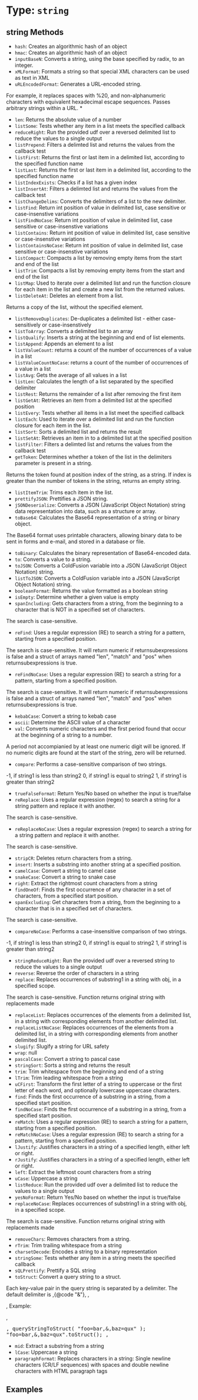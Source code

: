 # Type: `string`



## string Methods

* `hash`: Creates an algorithmic hash of an object
* `hmac`: Creates an algorithmic hash of an object
* `inputBaseN`: Converts a string, using the base specified by radix, to an integer.
* `xMLFormat`: Formats a string so that special XML characters can be used as text in XML
* `uRLEncodedFormat`: Generates a URL-encoded string.

For example, it replaces spaces with %20, and non-alphanumeric characters with equivalent hexadecimal escape
 sequences. Passes arbitrary strings within a URL. *
* `len`: Returns the absolute value of a number
* `listSome`: Tests whether any item in a list meets the specified callback
* `reduceRight`: Run the provided udf over a reversed delimited list to reduce the values to a single output
* `listPrepend`: Filters a delimted list and returns the values from the callback test
* `listFirst`: Returns the first or last item in a delimited list, according to the specified function name
* `listLast`: Returns the first or last item in a delimited list, according to the specified function name
* `listIndexExists`: Checks if a list has a given index
* `listInsertAt`: Filters a delimted list and returns the values from the callback test
* `listChangeDelims`: Converts the delimiters of a list to the new delimiter.
* `listFind`: Return int position of value in delimited list, case sensitive or case-insenstive variations
* `listFindNoCase`: Return int position of value in delimited list, case sensitive or case-insenstive variations
* `listContains`: Return int position of value in delimited list, case sensitive or case-insenstive variations
* `listContainsNoCase`: Return int position of value in delimited list, case sensitive or case-insenstive variations
* `listCompact`: Compacts a list by removing empty items from the start and end of the list
* `listTrim`: Compacts a list by removing empty items from the start and end of the list
* `listMap`: Used to iterate over a delimited list and run the function closure for each item in the list and create a new list from the returned values.
* `listDeleteAt`: Deletes an element from a list.

Returns a copy of the list, without the specified element.
* `listRemoveDuplicates`: De-duplicates a delimited list - either case-sensitively or case-insenstively
* `listToArray`: Converts a delimited list to an array
* `listQualify`: Inserts a string at the beginning and end of list elements.
* `listAppend`: Appends an element to a list
* `listValueCount`: returns a count of the number of occurrences of a value in a list
* `listValueCountNoCase`: returns a count of the number of occurrences of a value in a list
* `listAvg`: Gets the average of all values in a list
* `listLen`: Calculates the length of a list separated by the specified delimiter
* `listRest`: Returns the remainder of a list after removing the first item
* `listGetAt`: Retrieves an item from a delimited list at the specified position
* `listEvery`: Tests whether all items in a list meet the specified callback
* `listEach`: Used to iterate over a delimited list and run the function closure for each item in the list.
* `listSort`: Sorts a delimited list and returns the result
* `listSetAt`: Retrieves an item in to a delimited list at the specified position
* `listFilter`: Filters a delimted list and returns the values from the callback test
* `getToken`: Determines whether a token of the list in the delimiters parameter is present in a string.

Returns the token found at position index of the string, as a string.
 If index is greater than the number of tokens in the string, returns an empty string.
* `listItemTrim`: Trims each item in the list.
* `prettifyJSON`: Prettifies a JSON string.
* `jSONDeserialize`: Converts a JSON (JavaScript Object Notation) string data representation into data, such as a structure or array.
* `toBase64`: Calculates the Base64 representation of a string or binary object.

The Base64 format uses printable characters, allowing binary data to be sent in
 forms and e-mail, and stored in a database or file.
* `toBinary`: Calculates the binary representation of Base64-encoded data.
* `to`: Converts a value to a string.
* `toJSON`: Converts a ColdFusion variable into a JSON (JavaScript Object Notation) string.
* `listToJSON`: Converts a ColdFusion variable into a JSON (JavaScript Object Notation) string.
* `booleanFormat`: Returns the value formatted as a boolean string
* `isEmpty`: Determine whether a given value is empty
* `spanIncluding`: Gets characters from a string, from the beginning to a character that is NOT in a specified set of characters.

The search is case-sensitive.
* `reFind`: Uses a regular expression (RE) to search a string for a pattern, starting from a specified position.

The search is case-sensitive.
 It will return numeric if returnsubexpressions is false and a struct of arrays named "len", "match" and "pos" when returnsubexpressions is true.
* `reFindNoCase`: Uses a regular expression (RE) to search a string for a pattern, starting from a specified position.

The search is case-sensitive.
 It will return numeric if returnsubexpressions is false and a struct of arrays named "len", "match" and "pos" when returnsubexpressions is true.
* `kebabCase`: Convert a string to kebab case
* `ascii`: Determine the ASCII value of a character
* `val`: Converts numeric characters and the first period found that occur at the beginning of a string to a number.

A period not accompianied by at least
 one numeric digit will be ignored. If no numeric digits are found at the start of the string, zero will be returned.
* `compare`: Performs a case-sensitive comparison of two strings.

-1, if string1 is less than string2
 0, if string1 is equal to string2
 1, if string1 is greater than string2
* `trueFalseFormat`: Return Yes/No based on whether the input is true/false
* `reReplace`: Uses a regular expression (regex) to search a string for a string pattern and replace it with another.

The search is case-sensitive.
* `reReplaceNoCase`: Uses a regular expression (regex) to search a string for a string pattern and replace it with another.

The search is case-sensitive.
* `stripCR`: Deletes return characters from a string.
* `insert`: Inserts a substring into another string at a specified position.
* `camelCase`: Convert a string to camel case
* `snakeCase`: Convert a string to snake case
* `right`: Extract the rightmost count characters from a string
* `findOneOf`: Finds the first occurrence of any character in a set of characters, from a specified start position.
* `spanExcluding`: Get characters from a string, from the beginning to a character that is in a specified set of characters.

The search is case-sensitive.
* `compareNoCase`: Performs a case-insensitive comparison of two strings.

-1, if string1 is less than string2
 0, if string1 is equal to string2
 1, if string1 is greater than string2
* `stringReduceRight`: Run the provided udf over a reversed string to reduce the values to a single output
* `reverse`: Reverse the order of characters in a string
* `replace`: Replaces occurrences of substring1 in a string with obj, in a specified scope.

The search is case-sensitive. Function returns original string with
 replacements made
* `replaceList`: Replaces occurrences of the elements from a delimited list, in a string with corresponding elements from another delimited list.
* `replaceListNoCase`: Replaces occurrences of the elements from a delimited list, in a string with corresponding elements from another delimited list.
* `slugify`: Slugify a string for URL safety
* `wrap`: null
* `pascalCase`: Convert a string to pascal case
* `stringSort`: Sorts a string and returns the result
* `trim`: Trim whitespace from the beginning and end of a string
* `lTrim`: Trim leading whitespace from a string
* `uCFirst`: Transform the first letter of a string to uppercase or the first letter of each word, and optionally lowercase uppercase characters.
* `find`: Finds the first occurrence of a substring in a string, from a specified start position.
* `findNoCase`: Finds the first occurrence of a substring in a string, from a specified start position.
* `reMatch`: Uses a regular expression (RE) to search a string for a pattern, starting from a specified position.
* `reMatchNoCase`: Uses a regular expression (RE) to search a string for a pattern, starting from a specified position.
* `lJustify`: Justifies characters in a string of a specified length, either left or right.
* `rJustify`: Justifies characters in a string of a specified length, either left or right.
* `left`: Extract the leftmost count characters from a string
* `uCase`: Uppercase a string
* `listReduce`: Run the provided udf over a delimited list to reduce the values to a single output
* `yesNoFormat`: Return Yes/No based on whether the input is true/false
* `replaceNoCase`: Replaces occurrences of substring1 in a string with obj, in a specified scope.

The search is case-sensitive. Function returns original string with
 replacements made
* `removeChars`: Removes characters from a string.
* `rTrim`: Trim trailing whitespace from a string
* `charsetDecode`: Encodes a string to a binary representation
* `stringSome`: Tests whether any item in a string meets the specified callback
* `sQLPrettify`: Prettify a SQL string
* `toStruct`: Convert a query string to a struct.

Each key-value pair in the query string is separated by a delimiter.
 The default delimiter is ,{@code "&"},
 ,<p>,
 Example:

 ,<pre>,
 queryStringToStruct( "foo=bar,&amp;,baz=qux" );
 "foo=bar,&amp;,baz=qux".toStruct();
 ,</pre>
* `mid`: Extract a substring from a string
* `lCase`: Uppercase a string
* `paragraphFormat`: Replaces characters in a string: Single newline characters (CR/LF sequences) with spaces and double newline characters with HTML paragraph tags


## Examples
